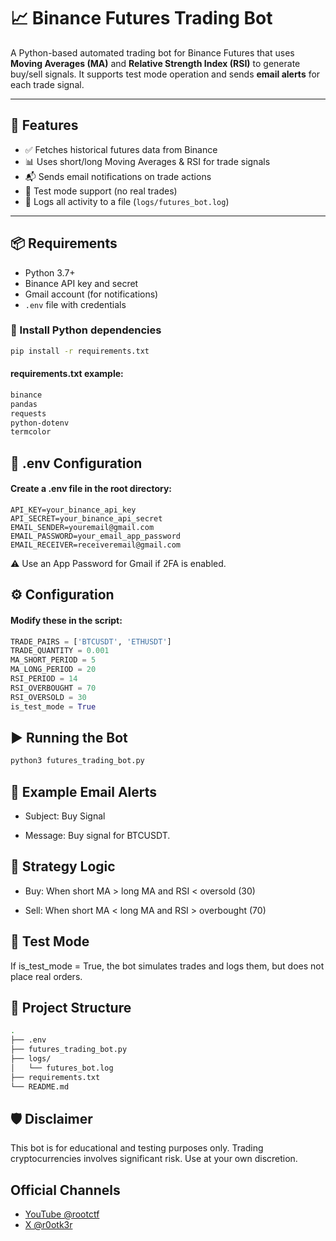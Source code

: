 # 📈 Binance Futures Trading Bot

A Python-based automated trading bot for Binance Futures that uses **Moving Averages (MA)** and **Relative Strength Index (RSI)** to generate buy/sell signals. It supports test mode operation and sends **email alerts** for each trade signal.

---

## 🚀 Features

- ✅ Fetches historical futures data from Binance
- 📊 Uses short/long Moving Averages & RSI for trade signals
- 📬 Sends email notifications on trade actions
- 🧪 Test mode support (no real trades)
- 🧾 Logs all activity to a file (`logs/futures_bot.log`)

---

## 📦 Requirements

- Python 3.7+
- Binance API key and secret
- Gmail account (for notifications)
- `.env` file with credentials

### 🐍 Install Python dependencies

```bash
pip install -r requirements.txt
```

#### requirements.txt example:
```txt
binance
pandas
requests
python-dotenv
termcolor
```
## 🔐 .env Configuration

#### Create a .env file in the root directory:
```env
API_KEY=your_binance_api_key
API_SECRET=your_binance_api_secret
EMAIL_SENDER=youremail@gmail.com
EMAIL_PASSWORD=your_email_app_password
EMAIL_RECEIVER=receiveremail@gmail.com
```
⚠️ Use an App Password for Gmail if 2FA is enabled.

## ⚙️ Configuration

#### Modify these in the script:
```python
TRADE_PAIRS = ['BTCUSDT', 'ETHUSDT']
TRADE_QUANTITY = 0.001
MA_SHORT_PERIOD = 5
MA_LONG_PERIOD = 20
RSI_PERIOD = 14
RSI_OVERBOUGHT = 70
RSI_OVERSOLD = 30
is_test_mode = True
```
## ▶️ Running the Bot
```bash
python3 futures_trading_bot.py
```
## 📧 Example Email Alerts

-    Subject: Buy Signal

-    Message: Buy signal for BTCUSDT.

## 🧠 Strategy Logic

-    Buy: When short MA > long MA and RSI < oversold (30)

-    Sell: When short MA < long MA and RSI > overbought (70)

## 🧪 Test Mode

If is_test_mode = True, the bot simulates trades and logs them, but does not place real orders.

## 📁 Project Structure
```bash
.
├── .env
├── futures_trading_bot.py
├── logs/
│   └── futures_bot.log
├── requirements.txt
└── README.md
```
## 🛡️ Disclaimer

This bot is for educational and testing purposes only. Trading cryptocurrencies involves significant risk. Use at your own discretion.

## Official Channels

- [YouTube @rootctf](https://www.youtube.com/@rootctf)
- [X @r0otk3r](https://x.com/r0otk3r)
